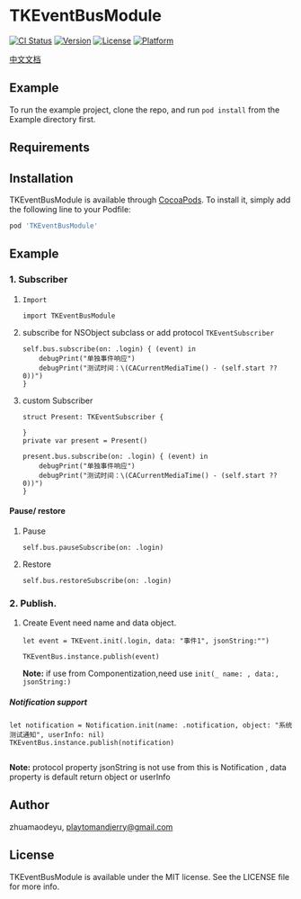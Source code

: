 # TKEventBusModule

[![CI Status](https://img.shields.io/travis/zhuamaodeyu/TKEventBusModule.svg?style=flat)](https://travis-ci.org/zhuamaodeyu/TKEventBusModule)
[![Version](https://img.shields.io/cocoapods/v/TKEventBusModule.svg?style=flat)](https://cocoapods.org/pods/TKEventBusModule)
[![License](https://img.shields.io/cocoapods/l/TKEventBusModule.svg?style=flat)](https://cocoapods.org/pods/TKEventBusModule)
[![Platform](https://img.shields.io/cocoapods/p/TKEventBusModule.svg?style=flat)](https://cocoapods.org/pods/TKEventBusModule)

[中文文档](./Example/README-ZH.md)
## Example

To run the example project, clone the repo, and run `pod install` from the Example directory first.

## Requirements

## Installation

TKEventBusModule is available through [CocoaPods](https://cocoapods.org). To install
it, simply add the following line to your Podfile:

```ruby
pod 'TKEventBusModule'
```

## Example 
### 1. Subscriber

1. `Import`
	```
	import TKEventBusModule
	```   

2. subscribe for NSObject subclass or add protocol `TKEventSubscriber` 

	```
	self.bus.subscribe(on: .login) { (event) in
	    debugPrint("单独事件响应")
	    debugPrint("测试时间：\(CACurrentMediaTime() - (self.start ?? 0))")
	}
	
	```
3. custom Subscriber   

	```
	struct Present: TKEventSubscriber {

	}
	private var present = Present() 

	present.bus.subscribe(on: .login) { (event) in
	    debugPrint("单独事件响应")
	    debugPrint("测试时间：\(CACurrentMediaTime() - (self.start ?? 0))")
	}
	```
#### Pause/ restore

1. Pause 
	
	```
	self.bus.pauseSubscribe(on: .login)
	
	```
2. Restore 
	
	```
	self.bus.restoreSubscribe(on: .login)
	
	```


### 2. Publish. 
1. Create Event need name and data object.     

	```
	let event = TKEvent.init(.login, data: "事件1", jsonString:"")
	
	TKEventBus.instance.publish(event) 
	
	```
	__Note:__ if use from Componentization,need use `init(_ name: , data:, jsonString:)`


##### Notification support 
```
let notification = Notification.init(name: .notification, object: "系统测试通知", userInfo: nil)
TKEventBus.instance.publish(notification)
	
```
__Note:__ protocol property jsonString is not use from this is Notification ,  data property is default return object or userInfo




## Author

zhuamaodeyu, playtomandjerry@gmail.com

## License

TKEventBusModule is available under the MIT license. See the LICENSE file for more info.

